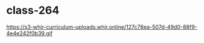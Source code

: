 # class-264
https://s3-whjr-curriculum-uploads.whjr.online/127c78ea-507d-49d0-88f9-4e4e242f0b39.gif
